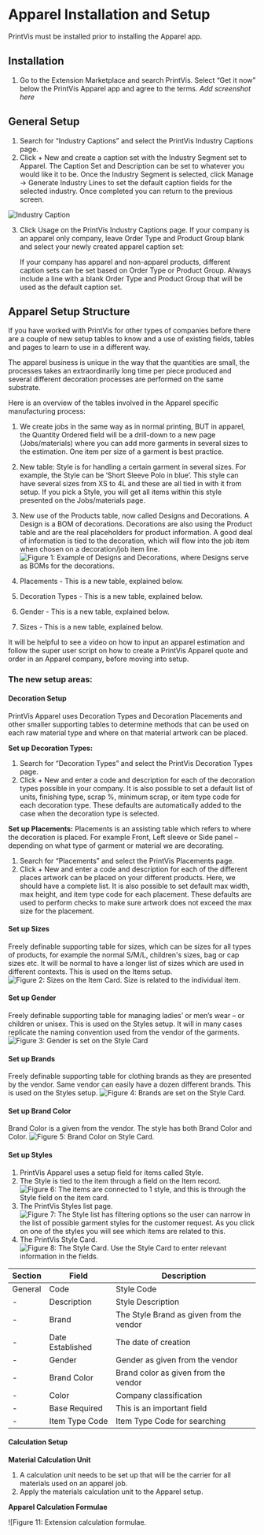 # Apparel Installation and Setup

PrintVis must be installed prior to installing the Apparel app.

## Installation
1. Go to the Extension Marketplace and search PrintVis. Select “Get it now” below the PrintVis Apparel app and agree to the terms.
   *Add screenshot here*

## General Setup
1. Search for “Industry Captions” and select the PrintVis Industry Captions page.
2. Click + New and create a caption set with the Industry Segment set to Apparel. The Caption Set and Description can be set to whatever you would like it to be. Once the Industry Segment is selected, click Manage -> Generate Industry Lines to set the default caption fields for the selected industry. Once completed you can return to the previous screen.

![Industry Caption](assets/AppSetup.jpg)

3. Click Usage on the PrintVis Industry Captions page. If your company is an apparel only company, leave Order Type and Product Group blank and select your newly created apparel caption set:
   
   If your company has apparel and non-apparel products, different caption sets can be set based on Order Type or Product Group. Always include a line with a blank Order Type and Product Group that will be used as the default caption set.

## Apparel Setup Structure
If you have worked with PrintVis for other types of companies before there are a couple of new setup tables to know and a use of existing fields, tables and pages to learn to use in a different way.

The apparel business is unique in the way that the quantities are small, the processes takes an extraordinarily long time per piece produced and several different decoration processes are performed on the same substrate.

Here is an overview of the tables involved in the Apparel specific manufacturing process:

1. We create jobs in the same way as in normal printing, BUT in apparel, the Quantity Ordered field will be a drill-down to a new page (Jobs/materials) where you can add more garments in several sizes to the estimation. One item per size of a garment is best practice.

2. New table: Style is for handling a certain garment in several sizes. For example, the Style can be ‘Short Sleeve Polo in blue’. This style can have several sizes from XS to 4L and these are all tied in with it from setup. If you pick a Style, you will get all items within this style presented on the Jobs/materials page.

3. New use of the Products table, now called Designs and Decorations. A Design is a BOM of decorations. Decorations are also using the Product table and are the real placeholders for product information. A good deal of information is tied to the decoration, which will flow into the job item when chosen on a decoration/job item line.
   ![Figure 1: Example of Designs and Decorations, where Designs serve as BOMs for the decorations.](path/to/image)

4. Placements - This is a new table, explained below.
5. Decoration Types - This is a new table, explained below.
6. Gender - This is a new table, explained below.
7. Sizes - This is a new table, explained below.

It will be helpful to see a video on how to input an apparel estimation and follow the super user script on how to create a PrintVis Apparel quote and order in an Apparel company, before moving into setup.

### The new setup areas:

#### Decoration Setup
PrintVis Apparel uses Decoration Types and Decoration Placements and other smaller supporting tables to determine methods that can be used on each raw material type and where on that material artwork can be placed. 

**Set up Decoration Types:**
1. Search for “Decoration Types” and select the PrintVis Decoration Types page.
2. Click + New and enter a code and description for each of the decoration types possible in your company. It is also possible to set a default list of units, finishing type, scrap %, minimum scrap, or item type code for each decoration type. These defaults are automatically added to the case when the decoration type is selected.

**Set up Placements:**
Placements is an assisting table which refers to where the decoration is placed. For example Front, Left sleeve or Side panel – depending on what type of garment or material we are decorating.
1. Search for “Placements” and select the PrintVis Placements page.
2. Click + New and enter a code and description for each of the different places artwork can be placed on your different products. Here, we should have a complete list. It is also possible to set default max width, max height, and item type code for each placement. These defaults are used to perform checks to make sure artwork does not exceed the max size for the placement.

#### Set up Sizes
Freely definable supporting table for sizes, which can be sizes for all types of products, for example the normal S/M/L, children's sizes, bag or cap sizes etc. It will be normal to have a longer list of sizes which are used in different contexts. This is used on the Items setup.
![Figure 2: Sizes on the Item Card. Size is related to the individual item.](path/to/image)

#### Set up Gender
Freely definable supporting table for managing ladies’ or men’s wear – or children or unisex. This is used on the Styles setup. It will in many cases replicate the naming convention used from the vendor of the garments.
![Figure 3: Gender is set on the Style Card](path/to/image)

#### Set up Brands
Freely definable supporting table for clothing brands as they are presented by the vendor. Same vendor can easily have a dozen different brands. This is used on the Styles setup.
![Figure 4: Brands are set on the Style Card.](path/to/image)

#### Set up Brand Color
Brand Color is a given from the vendor. The style has both Brand Color and Color.
![Figure 5: Brand Color on Style Card.](path/to/image)

#### Set up Styles
1. PrintVis Apparel uses a setup field for items called Style.
2. The Style is tied to the item through a field on the Item record.
   ![Figure 6: The items are connected to 1 style, and this is through the Style field on the item card.](path/to/image)
3. The PrintVis Styles list page.
   ![Figure 7: The Style list has filtering options so the user can narrow in the list of possible garment styles for the customer request. As you click on one of the styles you will see which items are related to this.](path/to/image)
4. The PrintVis Style Card.
   ![Figure 8: The Style Card. Use the Style Card to enter relevant information in the fields.](path/to/image)

**Section** | **Field** | **Description**
--- | --- | ---
General | Code | Style Code
- | Description | Style Description
- | Brand | The Style Brand as given from the vendor
- | Date Established | The date of creation
- | Gender | Gender as given from the vendor
- | Brand Color | Brand color as given from the vendor
- | Color | Company classification
- | Base Required | This is an important field
- | Item Type Code | Item Type Code for searching

#### Calculation Setup
**Material Calculation Unit**
1. A calculation unit needs to be set up that will be the carrier for all materials used on an apparel job.
2. Apply the materials calculation unit to the Apparel setup.

**Apparel Calculation Formulae**

![Figure 11: Extension calculation formulae.